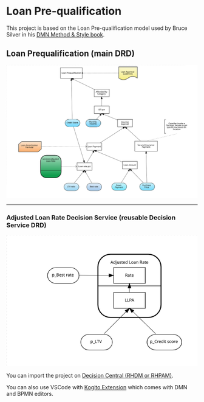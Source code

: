 # Loan Pre-qualification

This project is based on the Loan Pre-qualification model used by Bruce Silver in his [DMN Method & Style book](https://www.amazon.com/Dmn-Method-Style-2nd-Pracitioners/dp/0982368178).

## Loan Prequalification (main DRD)
![Loan Prequalification.dmn](./LoanPrequalification.dmn.png)

---

### Adjusted Loan Rate Decision Service (reusable Decision Service DRD)
![Adjusted Loan Rate.dmn](Adjusted%20Loan%20Rate.dmn.png)

You can import the project on [Decision Central (RHDM or RHPAM)](https://www.redhat.com/en/technologies/jboss-middleware/decision-manager).

You can also use VSCode with [Kogito Extension](https://marketplace.visualstudio.com/items?itemName=kie-group.vscode-extension-kogito-bundle) which comes with DMN and BPMN editors.